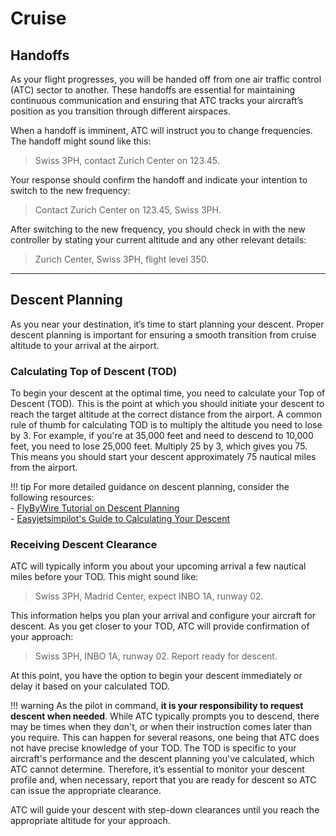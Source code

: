 # Cruise

## Handoffs

As your flight progresses, you will be handed off from one air traffic control (ATC) sector to another. These handoffs are essential for maintaining continuous communication and ensuring that ATC tracks your aircraft’s position as you transition through different airspaces.

When a handoff is imminent, ATC will instruct you to change frequencies. The handoff might sound like this:
> Swiss 3PH, contact Zurich Center on 123.45.

Your response should confirm the handoff and indicate your intention to switch to the new frequency:
> Contact Zurich Center on 123.45, Swiss 3PH.

After switching to the new frequency, you should check in with the new controller by stating your current altitude and any other relevant details:
> Zurich Center, Swiss 3PH, flight level 350.

---

## Descent Planning

As you near your destination, it’s time to start planning your descent. Proper descent planning is important for ensuring a smooth transition from cruise altitude to your arrival at the airport.

### Calculating Top of Descent (TOD)

To begin your descent at the optimal time, you need to calculate your Top of Descent (TOD). This is the point at which you should initiate your descent to reach the target altitude at the correct distance from the airport. A common rule of thumb for calculating TOD is to multiply the altitude you need to lose by 3. For example, if you're at 35,000 feet and need to descend to 10,000 feet, you need to lose 25,000 feet. Multiply 25 by 3, which gives you 75. This means you should start your descent approximately 75 nautical miles from the airport.

!!! tip
    For more detailed guidance on descent planning, consider the following resources:  
    - [FlyByWire Tutorial on Descent Planning](https://docs.flybywiresim.com/pilots-corner/beginner-guide/descent/)  
    - [Easyjetsimpilot's Guide to Calculating Your Descent](https://www.youtube.com/watch?v=Jo6Xux11fZQ)

### Receiving Descent Clearance

ATC will typically inform you about your upcoming arrival a few nautical miles before your TOD. This might sound like:
> Swiss 3PH, Madrid Center, expect INBO 1A, runway 02.

This information helps you plan your arrival and configure your aircraft for descent. As you get closer to your TOD, ATC will provide confirmation of your approach:
> Swiss 3PH, INBO 1A, runway 02. Report ready for descent.

At this point, you have the option to begin your descent immediately or delay it based on your calculated TOD.

!!! warning
    As the pilot in command, **it is your responsibility to request descent when needed**. While ATC typically prompts you to descend, there may be times when they don't, or when their instruction comes later than you require. This can happen for several reasons, one being that ATC does not have precise knowledge of your TOD. The TOD is specific to your aircraft's performance and the descent planning you've calculated, which ATC cannot determine. Therefore, it’s essential to monitor your descent profile and, when necessary, report that you are ready for descent so ATC can issue the appropriate clearance.

ATC will guide your descent with step-down clearances until you reach the appropriate altitude for your approach.
